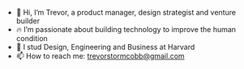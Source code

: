 - 👋 Hi, I’m Trevor, a product manager, design strategist and venture builder
- 🔥 I’m passionate about building technology to improve the human condition
- 🌱 I stud Design, Engineering and Business at Harvard
- 📫 How to reach me: trevorstormcobb@gmail.com

<!---
t-cobb/t-cobb is a ✨ special ✨ repository because its `README.md` (this file) appears on your GitHub profile.
You can click the Preview link to take a look at your changes.
--->
